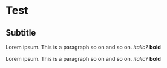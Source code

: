 # Test
## Subtitle

Lorem ipsum. This is a paragraph so on and so on. *italic?* **bold**

Lorem ipsum. This is a paragraph so on and so on. *italic?* **bold**
